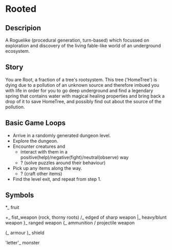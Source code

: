 # Rooted

## Descripion
A Roguelike (procedural generation, turn-based) which focussed on exploration and discovery of the living fable-like world of an underground ecosystem.

## Story
You are Root, a fraction of a tree's rootsystem.  This tree ('HomeTree') is dying due to a pollution of an unknown source and therefore imbued you with life in order for you to go deep underground and find a legendary spring that contains water with magical healing properties and bring back a drop of it to save HomeTree, and possibly find out about the source of the pollution.

## Basic Game Loops
- Arrive in a randomly generated dungeon level.
- Explore the dungeon.
- Encounter creatures and 
    - interact with them in a positive(help)/negative(fight)/neutral(observe) way
    - ? (solve puzzles around their behaviour)
- Pick up any items along the way.
    - ? (craft other items)
-  Find the level exit, and repeat from step 1.

## Symbols

*_  fruit

+_  fist_weapon (rock, thorny roots)
/_  edged of sharp weapon
|_  heavy/blunt weapon
}_ ranged weapon
{_ ammunition / projectile weapon

(_ armour
)_ shield

'letter'_   monster 